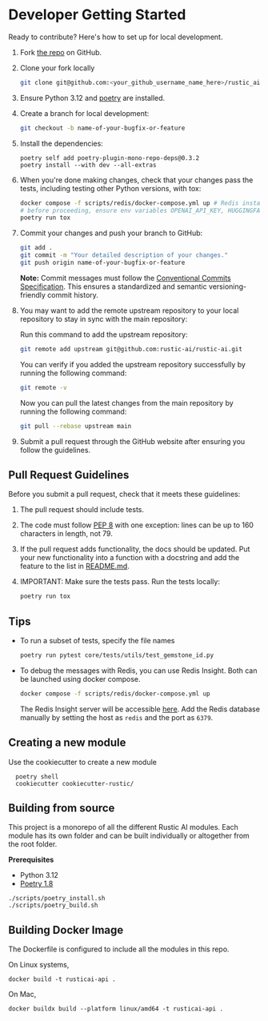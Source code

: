 # Developer Getting Started

Ready to contribute? Here's how to set up for local development.

1. Fork [the repo](https://github.com/rustic-ai/rustic-ai) on GitHub.
2. Clone your fork locally

    ```sh
    git clone git@github.com:<your_github_username_name_here>/rustic_ai.git
    ```

3. Ensure Python 3.12 and [poetry](https://python-poetry.org/docs/) are installed.
4. Create a branch for local development:

    ```sh
    git checkout -b name-of-your-bugfix-or-feature
    ```
5. Install the dependencies:
    ```shell
    poetry self add poetry-plugin-mono-repo-deps@0.3.2
    poetry install --with dev --all-extras
    ```

6. When you're done making changes, check that your changes pass the
   tests, including testing other Python versions, with tox:

    ```sh
    docker compose -f scripts/redis/docker-compose.yml up # Redis instance is required for integration tests
    # before proceeding, ensure env variables OPENAI_API_KEY, HUGGINGFACE_API_KEY, SERP_API_KEY are set
    poetry run tox
    ```

7. Commit your changes and push your branch to GitHub:

    ```sh
    git add .
    git commit -m "Your detailed description of your changes."
    git push origin name-of-your-bugfix-or-feature
    ```

    **Note:** Commit messages must follow the [Conventional Commits Specification](https://www.conventionalcommits.org/en/v1.0.0/). This ensures a standardized and semantic versioning-friendly commit history.

8. You may want to add the remote upstream repository to your local repository to stay in sync with the main repository:

    Run this command to add the upstream repository:
    ```sh
    git remote add upstream git@github.com:rustic-ai/rustic-ai.git
    ```

    You can verify if you added the upstream repository successfully by running the following command:
    ```sh
    git remote -v
    ```
    Now you can pull the latest changes from the main repository by running the following command:
    ```sh
    git pull --rebase upstream main
    ```
9. Submit a pull request through the GitHub website after ensuring you follow the guidelines.

## Pull Request Guidelines

Before you submit a pull request, check that it meets these guidelines:

1. The pull request should include tests.
2. The code must follow [PEP 8](https://peps.python.org/pep-0008/) with one exception: lines can be up to 160 characters in length, not 79.
3. If the pull request adds functionality, the docs should be updated. Put
   your new functionality into a function with a docstring and add the
   feature to the list in [README.md](README.md).
4. IMPORTANT: Make sure the tests pass. Run the tests locally:

    ```sh
    poetry run tox
    ```

## Tips

* To run a subset of tests, specify the file names

    ```sh
    poetry run pytest core/tests/utils/test_gemstone_id.py
    ```

* To debug the messages with Redis, you can use Redis Insight. Both can be launched using docker compose.

    ```sh
    docker compose -f scripts/redis/docker-compose.yml up
    ```

    The Redis Insight server will be accessible [here](http://localhost:5540/).
    Add the Redis database manually by setting the host as `redis` and the port as `6379`.


## Creating a new module

Use the cookiecutter to create a new module

```shell
  poetry shell
  cookiecutter cookiecutter-rustic/
```

## Building from source
This project is a monorepo of all the different Rustic AI modules. Each module has its own folder and can be built
individually or altogether from the root folder.

**Prerequisites**
* Python 3.12
* [Poetry 1.8](https://python-poetry.org/docs/1.8/)

```shell
./scripts/poetry_install.sh
./scripts/poetry_build.sh
```

## Building Docker Image

The Dockerfile is configured to include all the modules in this repo.

On Linux systems,
```shell
docker build -t rusticai-api .
```

On Mac,
```shell
docker buildx build --platform linux/amd64 -t rusticai-api .
```